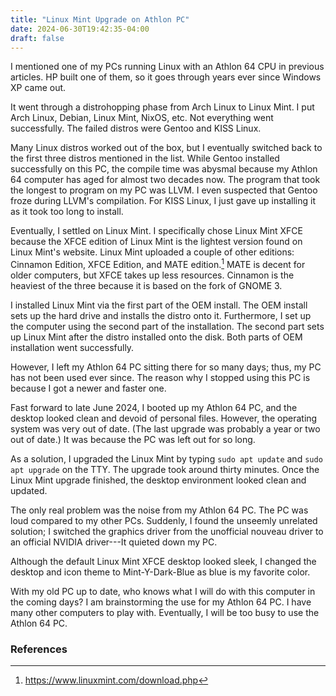 ```yaml
---
title: "Linux Mint Upgrade on Athlon PC"
date: 2024-06-30T19:42:35-04:00
draft: false
---
```


I mentioned one of my PCs running Linux with an Athlon 64 CPU in previous articles. HP built one of them, so it goes through years ever since Windows XP came out.

It went through a distrohopping phase from Arch Linux to Linux Mint. I put Arch Linux, Debian, Linux Mint, NixOS, etc. Not everything went successfully. The failed distros were Gentoo and KISS Linux.

Many Linux distros worked out of the box, but I eventually switched back to the first three distros mentioned in the list. While Gentoo installed successfully on this PC, the compile time was abysmal because my Athlon 64 computer has aged for almost two decades now. The program that took the longest to program on my PC was LLVM. I even suspected that Gentoo froze during LLVM's compilation. For KISS Linux, I just gave up installing it as it took too long to install.

Eventually, I settled on Linux Mint. I specifically chose Linux Mint XFCE because the XFCE edition of Linux Mint is the lightest version found on Linux Mint's website. Linux Mint uploaded a couple of other editions: Cinnamon Edition, XFCE Edition, and MATE edition.[^1] MATE is decent for older computers, but XFCE takes up less resources. Cinnamon is the heaviest of the three because it is based on the fork of GNOME 3.

I installed Linux Mint via the first part of the OEM install. The OEM install sets up the hard drive and installs the distro onto it. Furthermore, I set up the computer using the second part of the installation. The second part sets up Linux Mint after the distro installed onto the disk. Both parts of OEM installation went successfully.

However, I left my Athlon 64 PC sitting there for so many days; thus, my PC has not been used ever since. The reason why I stopped using this PC is because I got a newer and faster one.

Fast forward to late June 2024, I booted up my Athlon 64 PC, and the desktop looked clean and devoid of personal files. However, the operating system was very out of date. (The last upgrade was probably a year or two out of date.) It was because the PC was left out for so long.

As a solution, I upgraded the Linux Mint by typing `sudo apt update` and `sudo apt upgrade` on the TTY. The upgrade took around thirty minutes. Once the Linux Mint upgrade finished, the desktop environment looked clean and updated.

The only real problem was the noise from my Athlon 64 PC. The PC was loud compared to my other PCs. Suddenly, I found the unseemly unrelated solution; I switched the graphics driver from the unofficial nouveau driver to an official NVIDIA driver---It quieted down my PC.

Although the default Linux Mint XFCE desktop looked sleek, I changed the desktop and icon theme to Mint-Y-Dark-Blue as blue is my favorite color.

With my old PC up to date, who knows what I will do with this computer in the coming days? I am brainstorming the use for my Athlon 64 PC. I have many other computers to play with. Eventually, I will be too busy to use the Athlon 64 PC.

### References
[^1]: https://www.linuxmint.com/download.php
